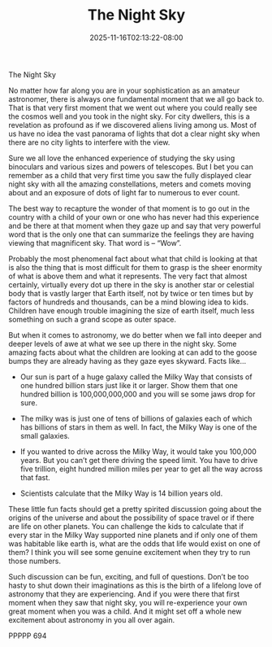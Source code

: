 ﻿---
title: "The Night Sky"
date: 2025-11-16T02:13:22-08:00
description: "TXT Tips for Web Success"
featured_image: "/images/TXT.jpg"
tags: ["TXT"]
---

The Night Sky

No matter how far along you are in your sophistication as an amateur astronomer, there is always one fundamental moment that we all go back to.  That is that very first moment that we went out where you could really see the cosmos well and you took in the night sky.  For city dwellers, this is a revelation as profound as if we discovered aliens living among us.  Most of us have no idea the vast panorama of lights that dot a clear night sky when there are no city lights to interfere with the view.

Sure we all love the enhanced experience of studying the sky using binoculars and various sizes and powers of telescopes.  But I bet you can remember as a child that very first time you saw the fully displayed clear night sky with all the amazing constellations, meters and comets moving about and an exposure of dots of light far to numerous to ever count.

The best way to recapture the wonder of that moment is to go out in the country with a child of your own or one who has never had this experience and be there at that moment when they gaze up and say that very powerful word that is the only one that can summarize the feelings they are having viewing that magnificent sky.  That word is – “Wow”.

Probably the most phenomenal fact about what that child is looking at that is also the thing that is most difficult for them to grasp is the sheer enormity of what is above them and what it represents.  The very fact that almost certainly, virtually every dot up there in the sky is another star or celestial body that is vastly larger that Earth itself, not by twice or ten times but by factors of hundreds and thousands, can be a mind blowing idea to kids.  Children have enough trouble imagining the size of earth itself, much less something on such a grand scope as outer space.

But when it comes to astronomy, we do better when we fall into deeper and deeper levels of awe at what we see up there in the night sky.  Some amazing facts about what the children are looking at can add to the goose bumps they are already having as they gaze eyes skyward.  Facts like…

*	Our sun is part of a huge galaxy called the Milky Way that consists of one hundred billion stars just like it or larger.  Show them that one hundred billion is 100,000,000,000 and you will se some jaws drop for sure.

*	The milky was is just one of tens of billions of galaxies each of which has billions of stars in them as well.  In fact, the Milky Way is one of the small galaxies.

*	If you wanted to drive across the Milky Way, it would take you 100,000 years.  But you can’t get there driving the speed limit.  You have to drive five trillion, eight hundred million miles per year to get all the way across that fast.

*	Scientists calculate that the Milky Way is 14 billion years old.

These little fun facts should get a pretty spirited discussion going about the origins of the universe and about the possibility of space travel or if there are life on other planets.  You can challenge the kids to calculate that if every star in the Milky Way supported nine planets and if only one of them was habitable like earth is, what are the odds that life would exist on one of them?  I think you will see some genuine excitement when they try to run those numbers.

Such discussion can be fun, exciting, and full of questions.  Don’t be too hasty to shut down their imaginations as this is the birth of a lifelong love of astronomy that they are experiencing.  And if you were there that first moment when they saw that night sky, you will re-experience your own great moment when you was a child.  And it might set off a whole new excitement about astronomy in you all over again.

PPPPP 694

